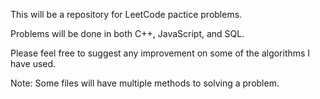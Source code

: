 This will be a repository for LeetCode pactice problems.

Problems will be done in both C++, JavaScript, and SQL.

Please feel free to suggest any improvement on some of the algorithms I have used.

Note: Some files will have multiple methods to solving a problem.
